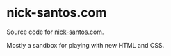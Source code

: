 nick-santos.com
==================

Source code for [nick-santos.com](https://nick-santos.com/).

Mostly a sandbox for playing with new HTML and CSS.

